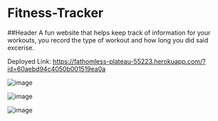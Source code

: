 # Fitness-Tracker


##Header
A fun website that helps keep track of information for your workouts, you record the type of workout and how long you did said excerise.

Deployed Link: https://fathomless-plateau-55223.herokuapp.com/?id=60aebd94c4050b001519ea0a

![image](https://user-images.githubusercontent.com/74584167/120159364-c057f600-c1ba-11eb-822f-455727dcf202.png)

![image](https://user-images.githubusercontent.com/74584167/120159649-0b720900-c1bb-11eb-945f-deb8c60c6d77.png)

![image](https://user-images.githubusercontent.com/74584167/120159683-1462da80-c1bb-11eb-9e51-9a3489654a30.png)
